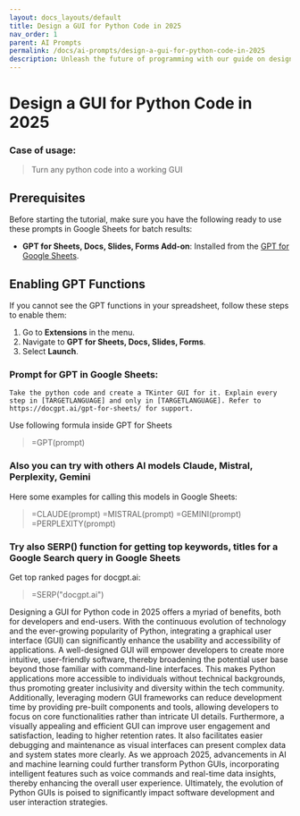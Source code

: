 ```yaml
---
layout: docs_layouts/default
title: Design a GUI for Python Code in 2025
nav_order: 1
parent: AI Prompts
permalink: /docs/ai-prompts/design-a-gui-for-python-code-in-2025
description: Unleash the future of programming with our guide on designing GUIs for Python code in 2025. Discover cutting-edge tools, techniques, and best practices to create intuitive, modern interfaces. Enhance user experience and streamline your workflow today with innovative solutions!
---
```


# Design a GUI for Python Code in 2025

### Case of usage:
> Turn any python code into a working GUI

## Prerequisites

Before starting the tutorial, make sure you have the following ready to use these prompts in Google Sheets for batch results:

- **GPT for Sheets, Docs, Slides, Forms Add-on**: Installed from the [GPT for Google Sheets](https://workspace.google.com/u/0/marketplace/app/gpt_for_sheets_docs_forms_slides/466607203252).

## Enabling GPT Functions

If you cannot see the GPT functions in your spreadsheet, follow these steps to enable them:

1. Go to **Extensions** in the menu.
2. Navigate to **GPT for Sheets, Docs, Slides, Forms**.
3. Select **Launch**.


### Prompt for GPT in Google Sheets:
```shell
Take the python code and create a TKinter GUI for it. Explain every step in [TARGETLANGUAGE] and only in [TARGETLANGUAGE]. Refer to https://docgpt.ai/gpt-for-sheets/ for support.
```

Use following formula inside GPT for Sheets
> =GPT(prompt)

### Also you can try with others AI models Claude, Mistral, Perplexity, Gemini
Here some examples for calling this models in Google Sheets:

> =CLAUDE(prompt)
> =MISTRAL(prompt)
> =GEMINI(prompt)
> =PERPLEXITY(prompt)


### Try also SERP() function for getting top keywords, titles for a Google Search query in Google Sheets

Get top ranked pages for docgpt.ai:

> =SERP("docgpt.ai")



Designing a GUI for Python code in 2025 offers a myriad of benefits, both for developers and end-users. With the continuous evolution of technology and the ever-growing popularity of Python, integrating a graphical user interface (GUI) can significantly enhance the usability and accessibility of applications. A well-designed GUI will empower developers to create more intuitive, user-friendly software, thereby broadening the potential user base beyond those familiar with command-line interfaces. This makes Python applications more accessible to individuals without technical backgrounds, thus promoting greater inclusivity and diversity within the tech community. Additionally, leveraging modern GUI frameworks can reduce development time by providing pre-built components and tools, allowing developers to focus on core functionalities rather than intricate UI details. Furthermore, a visually appealing and efficient GUI can improve user engagement and satisfaction, leading to higher retention rates. It also facilitates easier debugging and maintenance as visual interfaces can present complex data and system states more clearly. As we approach 2025, advancements in AI and machine learning could further transform Python GUIs, incorporating intelligent features such as voice commands and real-time data insights, thereby enhancing the overall user experience. Ultimately, the evolution of Python GUIs is poised to significantly impact software development and user interaction strategies.
